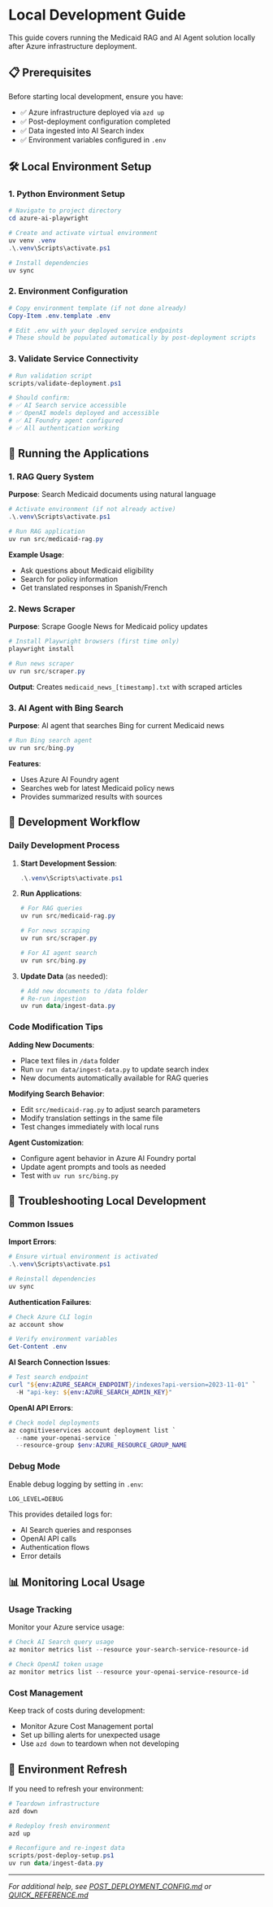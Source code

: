 # Local Development Guide

This guide covers running the Medicaid RAG and AI Agent solution locally after Azure infrastructure deployment.

## 📋 Prerequisites

Before starting local development, ensure you have:

- ✅ Azure infrastructure deployed via `azd up`
- ✅ Post-deployment configuration completed
- ✅ Data ingested into AI Search index
- ✅ Environment variables configured in `.env`

## 🛠️ Local Environment Setup

### 1. Python Environment Setup

```powershell
# Navigate to project directory
cd azure-ai-playwright

# Create and activate virtual environment
uv venv .venv
.\.venv\Scripts\activate.ps1

# Install dependencies
uv sync
```

### 2. Environment Configuration

```powershell
# Copy environment template (if not done already)
Copy-Item .env.template .env

# Edit .env with your deployed service endpoints
# These should be populated automatically by post-deployment scripts
```

### 3. Validate Service Connectivity

```powershell
# Run validation script
scripts/validate-deployment.ps1

# Should confirm:
# ✅ AI Search service accessible
# ✅ OpenAI models deployed and accessible
# ✅ AI Foundry agent configured
# ✅ All authentication working
```

## 🚀 Running the Applications

### 1. RAG Query System

**Purpose**: Search Medicaid documents using natural language

```powershell
# Activate environment (if not already active)
.\.venv\Scripts\activate.ps1

# Run RAG application
uv run src/medicaid-rag.py
```

**Example Usage**:
- Ask questions about Medicaid eligibility
- Search for policy information
- Get translated responses in Spanish/French

### 2. News Scraper

**Purpose**: Scrape Google News for Medicaid policy updates

```powershell
# Install Playwright browsers (first time only)
playwright install

# Run news scraper
uv run src/scraper.py
```

**Output**: Creates `medicaid_news_[timestamp].txt` with scraped articles

### 3. AI Agent with Bing Search

**Purpose**: AI agent that searches Bing for current Medicaid news

```powershell
# Run Bing search agent
uv run src/bing.py
```

**Features**:
- Uses Azure AI Foundry agent
- Searches web for latest Medicaid policy news
- Provides summarized results with sources

## 🔧 Development Workflow

### Daily Development Process

1. **Start Development Session**:
   ```powershell
   .\.venv\Scripts\activate.ps1
   ```

2. **Run Applications**:
   ```powershell
   # For RAG queries
   uv run src/medicaid-rag.py

   # For news scraping
   uv run src/scraper.py

   # For AI agent search
   uv run src/bing.py
   ```

3. **Update Data** (as needed):
   ```powershell
   # Add new documents to /data folder
   # Re-run ingestion
   uv run data/ingest-data.py
   ```

### Code Modification Tips

**Adding New Documents**:
- Place text files in `/data` folder
- Run `uv run data/ingest-data.py` to update search index
- New documents automatically available for RAG queries

**Modifying Search Behavior**:
- Edit `src/medicaid-rag.py` to adjust search parameters
- Modify translation settings in the same file
- Test changes immediately with local runs

**Agent Customization**:
- Configure agent behavior in Azure AI Foundry portal
- Update agent prompts and tools as needed
- Test with `uv run src/bing.py`

## 🐛 Troubleshooting Local Development

### Common Issues

**Import Errors**:
```powershell
# Ensure virtual environment is activated
.\.venv\Scripts\activate.ps1

# Reinstall dependencies
uv sync
```

**Authentication Failures**:
```powershell
# Check Azure CLI login
az account show

# Verify environment variables
Get-Content .env
```

**AI Search Connection Issues**:
```powershell
# Test search endpoint
curl "${env:AZURE_SEARCH_ENDPOINT}/indexes?api-version=2023-11-01" `
  -H "api-key: ${env:AZURE_SEARCH_ADMIN_KEY}"
```

**OpenAI API Errors**:
```powershell
# Check model deployments
az cognitiveservices account deployment list `
  --name your-openai-service `
  --resource-group $env:AZURE_RESOURCE_GROUP_NAME
```

### Debug Mode

Enable debug logging by setting in `.env`:
```
LOG_LEVEL=DEBUG
```

This provides detailed logs for:
- AI Search queries and responses
- OpenAI API calls
- Authentication flows
- Error details

## 📊 Monitoring Local Usage

### Usage Tracking

Monitor your Azure service usage:

```powershell
# Check AI Search query usage
az monitor metrics list --resource your-search-service-resource-id

# Check OpenAI token usage
az monitor metrics list --resource your-openai-service-resource-id
```

### Cost Management

Keep track of costs during development:

- Monitor Azure Cost Management portal
- Set up billing alerts for unexpected usage
- Use `azd down` to teardown when not developing

## 🔄 Environment Refresh

If you need to refresh your environment:

```powershell
# Teardown infrastructure
azd down

# Redeploy fresh environment
azd up

# Reconfigure and re-ingest data
scripts/post-deploy-setup.ps1
uv run data/ingest-data.py
```

---

_For additional help, see [POST_DEPLOYMENT_CONFIG.md](POST_DEPLOYMENT_CONFIG.md) or [QUICK_REFERENCE.md](QUICK_REFERENCE.md)_
